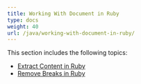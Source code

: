```yaml
---
title: Working With Document in Ruby
type: docs
weight: 40
url: /java/working-with-document-in-ruby/
---
```


This section includes the following topics:

- [Extract Content in Ruby](https://docs.aspose.com/words/java/extract-content-in-ruby/)
- [Remove Breaks in Ruby](https://docs.aspose.com/words/java/remove-breaks-in-ruby/)
